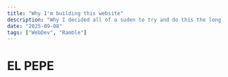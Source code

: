 ```yaml
---
title: "Why I'm building this website"
description: "Why I decided all of a suden to try and do this the long and hard way"
date: "2025-09-08"
tags: ["WebDev", "Ramble"]
---
```

# EL PEPE
